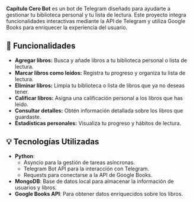 **Capítulo Cero Bot** es un bot de Telegram diseñado para ayudarte a gestionar tu biblioteca personal y tu lista de lectura. Este proyecto integra funcionalidades interactivas mediante la API de Telegram y utiliza Google Books para enriquecer la experiencia del usuario.

## 🚀 Funcionalidades

- **Agregar libros:** Busca y añade libros a tu biblioteca personal o lista de lectura.
- **Marcar libros como leídos:** Registra tu progreso y organiza tu lista de lectura.
- **Eliminar libros:** Limpia tu biblioteca o lista de libros que ya no deseas tener.
- **Calificar libros:** Asigna una calificación personal a los libros que has leído.
- **Consultar detalles:** Obtén información detallada sobre los libros que guardaste.
- **Estadísticas personales:** Visualiza tu progreso y hábitos de lectura.

## 💡 Tecnologías Utilizadas

- **Python**:
  - Asyncio para la gestión de tareas asíncronas.
  - Telegram Bot API para la interacción con Telegram.
  - Requests para conectarse a la API de Google Books.
- **MongoDB**: Base de datos local para almacenar la información de usuarios y libros.
- **Google Books API**: Para obtener datos enriquecidos sobre los libros.
